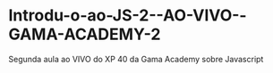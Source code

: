 # Introdu-o-ao-JS-2--AO-VIVO--GAMA-ACADEMY-2
Segunda aula ao VIVO do XP 40 da Gama Academy sobre Javascript
